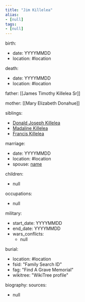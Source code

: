 ```yaml
---
title: "Jim Killelea"
alias:
- [null]
tags:
- [null]
---
```


birth:
  - date: YYYYMMDD
  - location: #location

death:
  - date: YYYYMMDD
  - location: #location

father: [[James Timothy Killelea Sr]]

mother: [[Mary Elizabeth Donahue]]

siblings:
  - [Donald Joseph Killelea](Donald%20Joseph%20Killelea.md)
  - [Madaline Killelea](Madaline%20Killelea)
  - [Francis Killelea](Francis%20Killelea.md)

marriage:
  - date: YYYYMMDD
  - location: #location
  - spouse: [name](name.md)  

children:
  - null

occupations:
  - null

military:
  - start_date: YYYYMMDD
  - end_date:  YYYYMMDD
  - wars_conflicts:
      - null

burial:
  - location: #location
  - fsid: "Family Search ID"  
  - fag: "Find A Grave Memorial"  
  - wikitree: "WikiTree profile"

biography:
sources:
  - null
